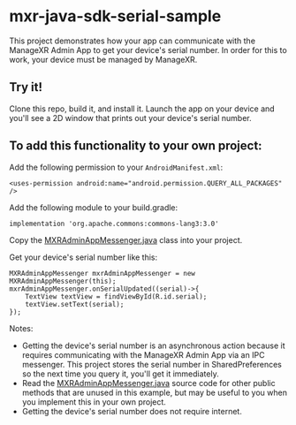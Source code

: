 # mxr-java-sdk-serial-sample

This project demonstrates how your app can communicate with the ManageXR Admin App to get your device's serial number. In order for this to work, your device must be managed by ManageXR.

## Try it!

Clone this repo, build it, and install it. Launch the app on your device and you'll see a 2D window that prints out your device's serial number.

## To add this functionality to your own project:

Add the following permission to your `AndroidManifest.xml`:

`<uses-permission android:name="android.permission.QUERY_ALL_PACKAGES" />`

Add the following module to your build.gradle:

`implementation 'org.apache.commons:commons-lang3:3.0'`

Copy the [MXRAdminAppMessenger.java](https://github.com/ManageXR/mxr-java-sdk-serial-sample/blob/master/app/src/main/java/com/managexr/getserialsample/MXRAdminAppMessenger.java) class into your project.

Get your device's serial number like this:
```
MXRAdminAppMessenger mxrAdminAppMessenger = new MXRAdminAppMessenger(this);
mxrAdminAppMessenger.onSerialUpdated((serial)->{
    TextView textView = findViewById(R.id.serial);
    textView.setText(serial);
});
```
Notes: 
- Getting the device's serial number is an asynchronous action because it requires communicating with the ManageXR Admin App via an IPC messenger. This project stores the serial number in SharedPreferences so the next time you query it, you'll get it immediately. 
- Read the [MXRAdminAppMessenger.java](https://github.com/ManageXR/mxr-java-sdk-serial-sample/blob/master/app/src/main/java/com/managexr/getserialsample/MXRAdminAppMessenger.java)  source code for other public methods that are unused in this example, but may be useful to you when you implement this in your own project. 
- Getting the device's serial number does not require internet.

